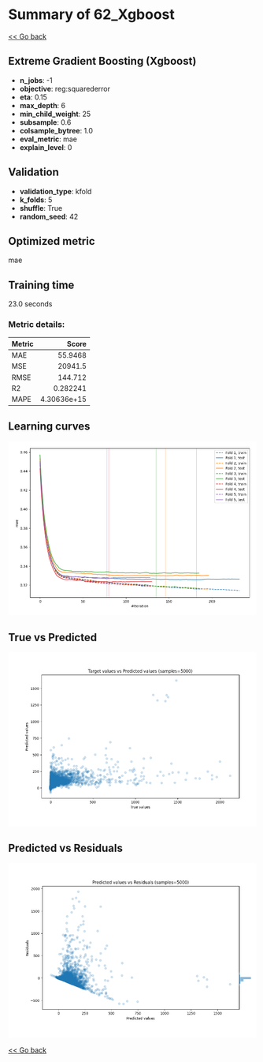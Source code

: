 # Summary of 62_Xgboost

[<< Go back](../README.md)


## Extreme Gradient Boosting (Xgboost)
- **n_jobs**: -1
- **objective**: reg:squarederror
- **eta**: 0.15
- **max_depth**: 6
- **min_child_weight**: 25
- **subsample**: 0.6
- **colsample_bytree**: 1.0
- **eval_metric**: mae
- **explain_level**: 0

## Validation
 - **validation_type**: kfold
 - **k_folds**: 5
 - **shuffle**: True
 - **random_seed**: 42

## Optimized metric
mae

## Training time

23.0 seconds

### Metric details:
| Metric   |           Score |
|:---------|----------------:|
| MAE      |    55.9468      |
| MSE      | 20941.5         |
| RMSE     |   144.712       |
| R2       |     0.282241    |
| MAPE     |     4.30636e+15 |



## Learning curves
![Learning curves](learning_curves.png)
## True vs Predicted

![True vs Predicted](true_vs_predicted.png)


## Predicted vs Residuals

![Predicted vs Residuals](predicted_vs_residuals.png)



[<< Go back](../README.md)
